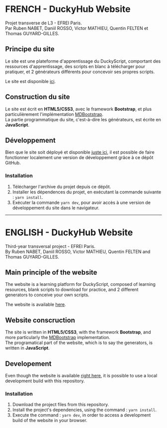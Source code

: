 # FRENCH - DuckyHub Website

Projet transverse de L3 - EFREI Paris.<br>
Par Ruben NABET, Daniil ROSSO, Victor MATHIEU, Quentin FELTEN et Thomas GUYARD-GILLES.

## Principe du site

Le site est une plateforme d'apprentissage du DuckyScript, comportant des ressources d'apprentissage, des scripts en blanc à télécharger pour pratiquer, et 2 générateurs différents pour concevoir ses propres scripts.

Le site est disponible [ici](https://duckyhub.efrei.tech/).

## Construction du site

Le site est écrit en **HTML5/CSS3**, avec le framework **Bootstrap**, et plus particulièrement l'implémentation [MDBootstrap](https://mdbootstrap.com/).<br>
La partie programmatique du site, c'est-à-dire les générateurs, est écrite en **JavaScript**.

## Développement

Bien que le site soit déployé et disponible [juste ici](https://duckyhub.efrei.tech/), il est possible de faire fonctionner localement une version de développement grâce à ce dépôt GitHub.

### Installation

1. Télécharger l'archive du projet depuis ce dépôt.
2. Installer les dépendences du projet, en exécutant la commande suivante : `yarn install`.
3. Exécuter la commande `yarn dev`, pour avoir accès à une version de développement du site dans le navigateur.

<hr>

# ENGLISH - DuckyHub Website

Third-year transversal project - EFREI Paris.<br>
By Ruben NABET, Daniil ROSSO, Victor MATHIEU, Quentin FELTEN and Thomas GUYARD-GILLES.

## Main principle of the website

The website is a learning platform for DuckyScript, composed of learning resources, blank scripts to download for practice, and 2 different generators to conceive your own scripts.

The website is available [here](https://duckyhub.efrei.tech/).

## Website conscruction

The site is written in **HTML5/CSS3**, with the framework **Bootstrap**, and more particularly the [MDBootstrap](https://mdbootstrap.com/) implementation.<br>
The programatical part of the website, which is to say the generators, is written in **JavaScript**.

## Developement

Even though the website is available [right here](https://duckyhub.efrei.tech/), it is possible to use a local development build with this repository.

### Installation

1. Download the project files from this repository.
2. Install the project's dependencies, using the command : `yarn install`.
3. Execute the command : `yarn dev`, in order to access a development build of the website in your browser.
